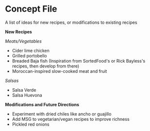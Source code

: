 # Concept File

A list of ideas for new recipes, or modifications to existing recipes

**New Recipes**

_Meats/Vegetables_
* Cider lime chicken
* Grilled portobello
* Breaded Baja fish (Inspiration from SortedFood's or Rick Bayless's recipes, then develop from there)
* Moroccan-inspired slow-cooked meat and fruit

_Salsas_
* Salsa Verde
* Salsa Huevona

**Modifications and Future Directions**

* Experiment with dried chiles like ancho or guajillo
* Add MSG to vegetarian/vegan recipes to improve richness
* Pickled red onions
